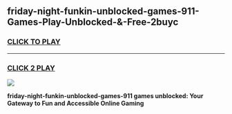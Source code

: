 
## friday-night-funkin-unblocked-games-911-Games-Play-Unblocked-&-Free-2buyc
<h3>
<a href="https://premium76.site?title=friday-night-funkin-unblocked-games-911&ref=24A">CLICK TO PLAY</a></h3>
<hr>

<h3>
<a href="https://premium76.site?title=friday-night-funkin-unblocked-games-911&ref=24A">CLICK 2 PLAY</a>
  
</h3>

<a href="https://premium76.site?title=friday-night-funkin-unblocked-games-911&ref=24A"><img src="https://clearcache.store/games.png"></a>


**friday-night-funkin-unblocked-games-911 games unblocked: Your Gateway to Fun and Accessible Online Gaming**
